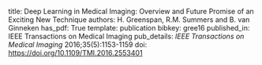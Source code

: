 title: Deep Learning in Medical Imaging: Overview and Future Promise of an Exciting New Technique
authors: H. Greenspan, R.M. Summers and B. van Ginneken
has_pdf: True
template: publication
bibkey: gree16
published_in: IEEE Transactions on Medical Imaging
pub_details: <i>IEEE Transactions on Medical Imaging</i> 2016;35(5):1153-1159
doi: https://doi.org/10.1109/TMI.2016.2553401
